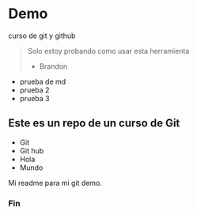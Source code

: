 # Demo
curso de git y github
>Solo estoy probando como usar esta herramienta
> - Brandon

- prueba de md
- prueba 2
- prueba 3

## Este es un repo de un curso de Git
* Git 
* Git hub
* Hola
* Mundo

Mi readme para mi git demo.

### Fin